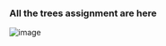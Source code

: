### All the trees assignment are here
![image](https://github.com/es-amit/Trees/assets/101783688/5fce43cb-8a33-4b11-969d-80adf15bf5a2)
